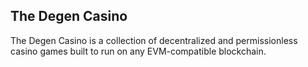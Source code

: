 ## The Degen Casino

The Degen Casino is a collection of decentralized and permissionless casino games built to run on any
EVM-compatible blockchain.

